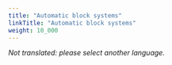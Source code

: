 ```yaml
---
title: "Automatic block systems"
linkTitle: "Automatic block systems"
weight: 10_000
---
```


_Not translated: please select another language._
